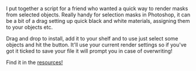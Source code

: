 I put together a script for a friend who wanted a quick way to render masks from selected objects. Really handy for selection masks in Photoshop, it can be a bit of a drag setting up quick black and white materials, assigning them to your objects etc.

Drag and drop to install, add it to your shelf and to use just select some objects and hit the button. It'll use your current render settings so if you've got it ticked to save your file it will prompt you in case of overwriting!

Find it in the [resources!](http://www.carlocarfora.co.uk)